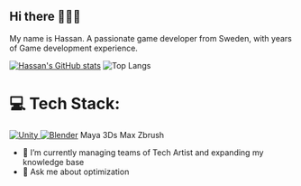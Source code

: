 ## Hi there 👋👋👋

My name is Hassan. A passionate game developer from Sweden, with years of Game development experience.

[![Hassan's GitHub stats](https://github-readme-stats.vercel.app/api?username=Rambo4you)](https://github.com/anuraghazra/github-readme-stats)
![Top Langs](https://github-readme-stats.vercel.app/api/top-langs/?username=Rambo4you&layout=compact)

<h1>💻 Tech Stack:</h1>
<a href="#"><img src="https://camo.githubusercontent.com/7833afe5bfd8fac0b864b45dd5b33fe9621e286fe60aa4a6d0f1d7a1de4b168c/68747470733a2f2f696d672e736869656c64732e696f2f62616467652f556e6974792d2532333030303030302e7376673f7374796c653d666f722d7468652d6261646765266c6f676f3d756e697479266c6f676f436f6c6f723d7768697465" alt="Unity" data-canonical-src="https://img.shields.io/badge/Unity-%23000000.svg?style=for-the-badge&amp;logo=unity&amp;logoColor=white" style="max-width: 100%;">
</a>
  <a href="#"><img src="https://camo.githubusercontent.com/cea07de9c00c18a78144b1cecb66fb54844f3ad97401458e4a0ef7c741271ad8/68747470733a2f2f696d672e736869656c64732e696f2f62616467652f426c656e6465722d2532334635373932412e7376673f7374796c653d666f722d7468652d6261646765266c6f676f3d626c656e646572266c6f676f436f6c6f723d7768697465" alt="Blender" data-canonical-src="https://img.shields.io/badge/Blender-%23F5792A.svg?style=for-the-badge&amp;logo=blender&amp;logoColor=white" style="max-width: 100%;"></a>
  </a>
Maya
3Ds Max
Zbrush

- 🌱 I’m currently managing teams of Tech Artist and expanding my knowledge base
- 💬 Ask me about optimization

<!--
**Rambo4you/Rambo4you** is a ✨ _special_ ✨ repository because its `README.md` (this file) appears on your GitHub profile.

Here are some ideas to get you started:

- 🔭 I’m currently working on ...
- 🌱 I’m currently learning ...
- 👯 I’m looking to collaborate on ...
- 🤔 I’m looking for help with ...
- 💬 Ask me about ...
- 📫 How to reach me: ...
- 😄 Pronouns: ...
- ⚡ Fun fact: ...
-->
